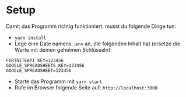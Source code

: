 # Setup

Damit das Programm richtig funktioniert, musst du folgende Dinge tun:

- `yarn install`
- Lege eine Date namens `.env` an, die folgenden Inhalt hat (ersetze die Werte mit deinen geheimen Schlüsseln):
```
FORTNITEAPI_KEY=123456
GOOGLE_SPREADSHEETS_KEY=123456
GOOGLE_SPREADSHEET=123456
```
- Starte das Programm mit `yarn start`
- Rufe im Browser folgende Seite auf: `http://localhost:3000`